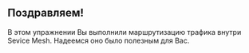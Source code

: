 ## Поздравляем!

В этом упражнении Вы выполнили маршрутизацию трафика внутри Sevice Mesh. Надеемся оно было полезным для Вас.